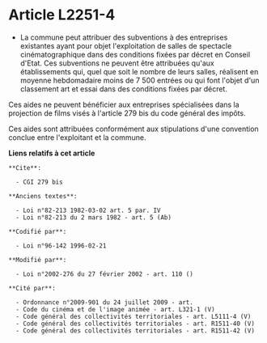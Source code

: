 # Article L2251-4

- La commune peut attribuer des subventions à des entreprises existantes ayant pour objet l'exploitation de salles de
spectacle cinématographique dans des conditions fixées par décret en Conseil d'Etat. Ces subventions ne peuvent être
attribuées qu'aux établissements qui, quel que soit le nombre de leurs salles, réalisent en moyenne hebdomadaire moins de 7
500 entrées ou qui font l'objet d'un classement art et essai dans des conditions fixées par décret.

Ces aides ne peuvent bénéficier aux entreprises spécialisées dans la projection de films visés à l'article 279 bis du code
général des impôts.

Ces aides sont attribuées conformément aux stipulations d'une convention conclue entre l'exploitant et la commune.

**Liens relatifs à cet article**

	**Cite**:

	  - CGI 279 bis

	**Anciens textes**:

	  - Loi n°82-213 1982-03-02 art. 5 par. IV
	  - Loi n°82-213 du 2 mars 1982 - art. 5 (Ab)

	**Codifié par**:

	  - Loi n°96-142 1996-02-21

	**Modifié par**:

	  - Loi n°2002-276 du 27 février 2002 - art. 110 ()

	**Cité par**:

	  - Ordonnance n°2009-901 du 24 juillet 2009 - art.
	  - Code du cinéma et de l'image animée - art. L321-1 (V)
	  - Code général des collectivités territoriales - art. L5111-4 (V)
	  - Code général des collectivités territoriales - art. R1511-40 (V)
	  - Code général des collectivités territoriales - art. R1511-42 (V)
